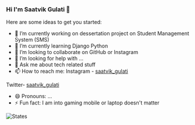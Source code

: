 ### Hi I'm Saatvik Gulati 👋

<!--
**saatvikgulati/saatvikgulati** is a ✨ _special_ ✨ repository because its `README.md` (this file) appears on your GitHub profile.-->

Here are some ideas to get you started:

- 🔭 I’m currently working on dessertation project on Student Management System (SMS)
- 🌱 I’m currently learning Django Python
- 👯 I’m looking to collaborate on GitHub or Instagram
- 🤔 I’m looking for help with ...
- 💬 Ask me about tech related stuff
- 📫 How to reach me: Instagram - [saatvik_gulati](https://www.instagram.com/saatvik_gulati/) 

Twitter- [saatvik_gulati](https://twitter.com/saatvik_gulati)
- 😄 Pronouns: ...
- ⚡ Fun fact: I am into gaming mobile or laptop doesn't matter

![States](https://github-readme-stats.vercel.app/api?username=saatvikgulati&&show_icons=true&title_color=f0adbe&icon_color=44bcd8&text_color=dfe8e3&bg_color=151515)
